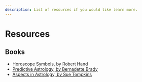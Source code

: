 ```yaml
---
description: List of resources if you would like learn more.
---
```


# Resources

## Books

* [Horoscope Symbols, by Robert Hand](https://www.amazon.com/Horoscope-Symbols-Robert-Hand/dp/0914918168/ref=asc\_df\_0914918168/?tag=hyprod-20\&linkCode=df0\&hvadid=312132072158\&hvpos=\&hvnetw=g\&hvrand=13310069375946878657\&hvpone=\&hvptwo=\&hvqmt=\&hvdev=c\&hvdvcmdl=\&hvlocint=\&hvlocphy=9031923\&hvtargid=pla-453979119093\&psc=1)
* [Predictive Astrology, by Bernadette Brady](https://www.amazon.com/Predictive-Astrology-Eagle-Bernadette-Brady/dp/1578631122/ref=asc\_df\_1578631122/?tag=hyprod-20\&linkCode=df0\&hvadid=312057361370\&hvpos=\&hvnetw=g\&hvrand=9459054451717170591\&hvpone=\&hvptwo=\&hvqmt=\&hvdev=c\&hvdvcmdl=\&hvlocint=\&hvlocphy=9031923\&hvtargid=pla-466383351978\&psc=1)
* [Aspects in Astrology, by Sue Tompkins](https://www.abebooks.com/Aspects-Astrology-Guide-Understanding-Planetary-Relationships/31238908728/bd?cm\_mmc=ggl-\_-US\_Shopp\_Trade\_10to20-\_-product\_id=COM9780892819652USED-\_-keyword=)
